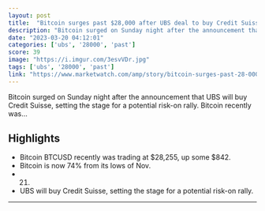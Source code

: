 ```yaml
---
layout: post
title:  "Bitcoin surges past $28,000 after UBS deal to buy Credit Suisse"
description: "Bitcoin surged on Sunday night after the announcement that UBS will buy Credit Suisse, setting the stage for a potential risk-on rally. Bitcoin recently was..."
date: "2023-03-20 04:12:01"
categories: ['ubs', '28000', 'past']
score: 39
image: "https://i.imgur.com/3esvVDr.jpg"
tags: ['ubs', '28000', 'past']
link: "https://www.marketwatch.com/amp/story/bitcoin-surges-past-28-000-after-ubs-deal-to-buy-credit-suisse-ab2bb17d"
---
```


Bitcoin surged on Sunday night after the announcement that UBS will buy Credit Suisse, setting the stage for a potential risk-on rally. Bitcoin recently was...

## Highlights

- Bitcoin BTCUSD recently was trading at $28,255, up some $842.
- Bitcoin is now 74% from its lows of Nov.
- 21.
- UBS will buy Credit Suisse, setting the stage for a potential risk-on rally.

---
